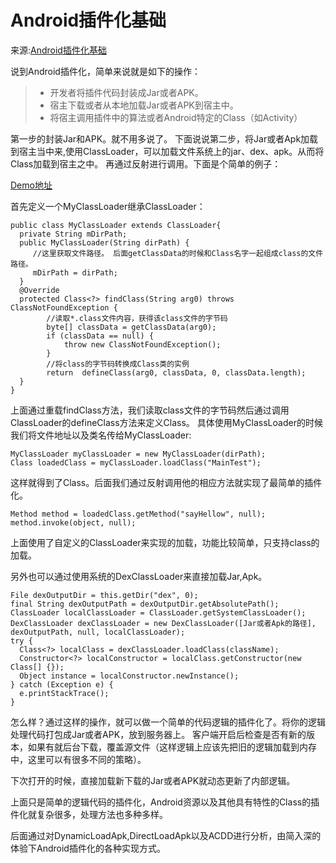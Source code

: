 # Android插件化基础

来源:[Android插件化基础](http://104.236.134.90/2016/02/02/Android%E6%8F%92%E4%BB%B6%E5%8C%96%E5%9F%BA%E7%A1%80/)

说到Android插件化，简单来说就是如下的操作：

> * 开发者将插件代码封装成Jar或者APK。
> * 宿主下载或者从本地加载Jar或者APK到宿主中。
> * 将宿主调用插件中的算法或者Android特定的Class（如Activity）

第一步的封装Jar和APK。就不用多说了。 下面说说第二步，将Jar或者Apk加载到宿主当中来,使用ClassLoader，可以加载文件系统上的jar、dex、apk。从而将Class加载到宿主之中。 再通过反射进行调用。下面是个简单的例子：

[Demo地址](http://104.236.134.90/git@github.com:BlueBirdZhangHua/ClassLoaderDemo.git)

首先定义一个MyClassLoader继承ClassLoader：

```
public class MyClassLoader extends ClassLoader{
  private String mDirPath;
  public MyClassLoader(String dirPath) {
  	 //这里获取文件路径。 后面getClassData的时候和Class名字一起组成class的文件路径。
     mDirPath = dirPath;
  }
  @Override
  protected Class<?> findClass(String arg0) throws ClassNotFoundException {
  		//读取*.class文件内容，获得该class文件的字节码
        byte[] classData = getClassData(arg0);  
        if (classData == null) {
            throw new ClassNotFoundException();
        }
        //将class的字节码转换成Class类的实例
        return  defineClass(arg0, classData, 0, classData.length);
  }
}
```

上面通过重载findClass方法，我们读取class文件的字节码然后通过调用ClassLoader的defineClass方法来定义Class。
具体使用MyClassLoader的时候我们将文件地址以及类名传给MyClassLoader:

```
MyClassLoader myClassLoader = new MyClassLoader(dirPath);
Class loadedClass = myClassLoader.loadClass("MainTest");
```

这样就得到了Class。后面我们通过反射调用他的相应方法就实现了最简单的插件化。

```
Method method = loadedClass.getMethod("sayHellow", null);
method.invoke(object, null);
```

上面使用了自定义的ClassLoader来实现的加载，功能比较简单，只支持class的加载。

另外也可以通过使用系统的DexClassLoader来直接加载Jar,Apk。

```
File dexOutputDir = this.getDir("dex", 0);  
final String dexOutputPath = dexOutputDir.getAbsolutePath();  
ClassLoader localClassLoader = ClassLoader.getSystemClassLoader();  
DexClassLoader dexClassLoader = new DexClassLoader([Jar或者Apk的路径], dexOutputPath, null, localClassLoader);  
try {  
  Class<?> localClass = dexClassLoader.loadClass(className);  
  Constructor<?> localConstructor = localClass.getConstructor(new Class[] {});  
  Object instance = localConstructor.newInstance();  
} catch (Exception e) {  
  e.printStackTrace();  
}
```

怎么样？通过这样的操作，就可以做一个简单的代码逻辑的插件化了。将你的逻辑处理代码打包成Jar或者APK，放到服务器上。
客户端开启后检查是否有新的版本，如果有就后台下载，覆盖源文件（这样逻辑上应该先把旧的逻辑加载到内存中，这里可以有很多不同的策略）。

下次打开的时候，直接加载新下载的Jar或者APK就动态更新了内部逻辑。

上面只是简单的逻辑代码的插件化，Android资源以及其他具有特性的Class的插件化就复杂很多，处理方法也多种多样。

后面通过对DynamicLoadApk,DirectLoadApk以及ACDD进行分析，由简入深的体验下Android插件化的各种实现方式。